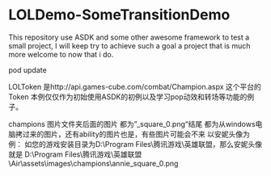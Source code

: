 # LOLDemo-SomeTransitionDemo
This repository use ASDK and some other awesome framework to test a small project, I will keep try to achieve such a goal a project that is much more welcome to now that i do.

pod update

LOLToken 是http://api.games-cube.com/combat/Champion.aspx 这个平台的Token
本例仅仅作为初始使用ASDK的初例以及学习pop动效和转场等功能的例子。

champions 图片文件夹后面的图片 都为”_square_0.png“结尾 都为从windows电脑拷过来的图片，还有ability的图片也是，有些图片可能会不来
以安妮头像为例：
如您的游戏安装目录为D:\Program Files\腾讯游戏\英雄联盟，那么安妮头像就是
D:\Program Files\腾讯游戏\英雄联盟\Air\assets\images\champions\annie_square_0.png
